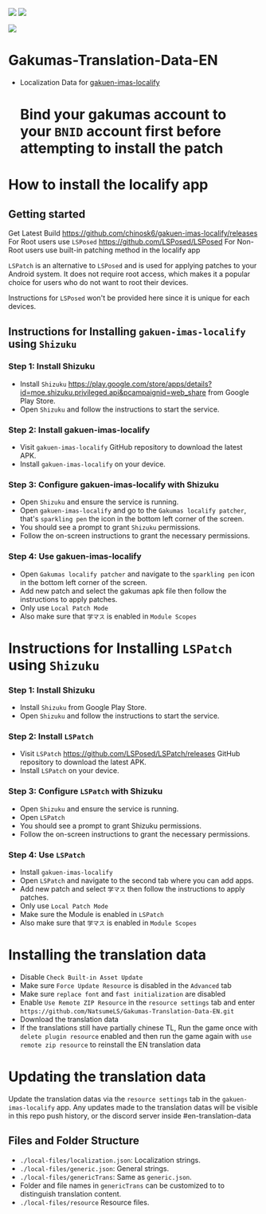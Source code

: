 [![](https://img.shields.io/endpoint?url=https://hits.dwyl.com/NatsumeLS/Gakumas-Translation-Data-EN.json?color=pink&style=flat-square&label=Views)](https://github.com/NatsumeLS/Gakumas-Translation-Data-EN/graphs/traffic)
[![](https://img.shields.io/github/actions/workflow/status/NatsumeLS/Gakumas-Translation-Data-EN/check.yml?style=flat-square&label=Check)](https://github.com/NatsumeLS/Gakumas-Translation-Data-EN/actions/workflows/check.yml)

[![](https://dcbadge.limes.pink/api/server/https://discord.gg/qARc4Hdc3n)](https://natsume.io/GakumasLocalize)

# Gakumas-Translation-Data-EN

- Localization Data for [gakuen-imas-localify](https://github.com/chinosk6/gakuen-imas-localify)

  # Bind your gakumas account to your `BNID` account first before attempting to install the patch

# How to install the localify app

## Getting started

Get Latest Build https://github.com/chinosk6/gakuen-imas-localify/releases
For Root users use `LSPosed` https://github.com/LSPosed/LSPosed
For Non-Root users use built-in patching method in the localify app

`LSPatch` is an alternative to `LSPosed` and is used for applying patches to your Android system. It does not require root access, which makes it a popular choice for users who do not want to root their devices.

Instructions for `LSPosed` won't be provided here since it is unique for each devices.

## Instructions for Installing `gakuen-imas-localify` using `Shizuku` 

### Step 1: Install Shizuku

- Install `Shizuku`  https://play.google.com/store/apps/details?id=moe.shizuku.privileged.api&pcampaignid=web_share from Google Play Store.
- Open `Shizuku` and follow the instructions to start the service.

### Step 2: Install gakuen-imas-localify

- Visit `gakuen-imas-localify` GitHub repository to download the latest APK.
- Install `gakuen-imas-localify` on your device.

### Step 3: Configure gakuen-imas-localify with Shizuku

- Open `Shizuku` and ensure the service is running.
- Open `gakuen-imas-localify` and go to the `Gakumas localify patcher`, that's `sparkling pen`  the icon in the bottom left corner of the screen.
- You should see a prompt to grant `Shizuku` permissions.
- Follow the on-screen instructions to grant the necessary permissions.

### Step 4: Use gakuen-imas-localify

- Open `Gakumas localify patcher` and navigate to the `sparkling pen`  icon in the bottom left corner of the screen.
- Add new patch and select the gakumas apk file then follow the instructions to apply patches.
- Only use `Local Patch Mode`
- Also make sure that `学マス` is enabled in `Module Scopes`

# Instructions for Installing `LSPatch` using `Shizuku`
### Step 1: Install Shizuku

- Install `Shizuku` from Google Play Store.
- Open `Shizuku` and follow the instructions to start the service.

### Step 2: Install `LSPatch`

- Visit `LSPatch`  https://github.com/LSPosed/LSPatch/releases GitHub repository to download the latest APK.
- Install `LSPatch` on your device.

### Step 3: Configure `LSPatch` with Shizuku

- Open `Shizuku` and ensure the service is running.
- Open `LSPatch`
- You should see a prompt to grant Shizuku permissions.
- Follow the on-screen instructions to grant the necessary permissions.

### Step 4: Use `LSPatch`
- Install `gakuen-imas-localify`
- Open `LSPatch` and navigate to the second tab where you can add apps.
- Add new patch and select `学マス` then follow the instructions to apply patches.
- Only use `Local Patch Mode`
- Make sure the Module is enabled in `LSPatch`
- Also make sure that `学マス` is enabled in `Module Scopes`

# Installing the translation data

- Disable `Check Built-in Asset Update`
- Make sure `Force Update Resource` is disabled in the `Advanced` tab
- Make sure `replace font` and `fast initialization` are disabled
- Enable `Use Remote ZIP Resource` in the `resource settings` tab and enter `https://github.com/NatsumeLS/Gakumas-Translation-Data-EN.git`
- Download the translation data
- If the translations still have partially chinese TL, Run the game once with `delete plugin resource` enabled and then run the game again with `use remote zip resource` to reinstall the EN translation data


# Updating the translation data
Update the translation datas via the `resource settings` tab in the `gakuen-imas-localify` app.
Any updates made to the translation datas will be visible in this repo push history, or the discord server inside #en-translation-data

## Files and Folder Structure

- `./local-files/localization.json`: Localization strings.
- `./local-files/generic.json`: General strings.
- `./local-files/genericTrans`: Same as `generic.json`.
- Folder and file names in `genericTrans` can be customized to to distinguish translation content.
- `./local-files/resource` Resource files.

